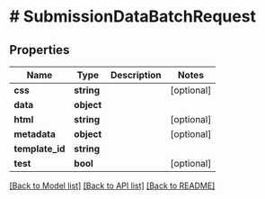 # # SubmissionDataBatchRequest

## Properties

Name | Type | Description | Notes
------------ | ------------- | ------------- | -------------
**css** | **string** |  | [optional]
**data** | **object** |  |
**html** | **string** |  | [optional]
**metadata** | **object** |  | [optional]
**template_id** | **string** |  |
**test** | **bool** |  | [optional]

[[Back to Model list]](../../README.md#models) [[Back to API list]](../../README.md#endpoints) [[Back to README]](../../README.md)
